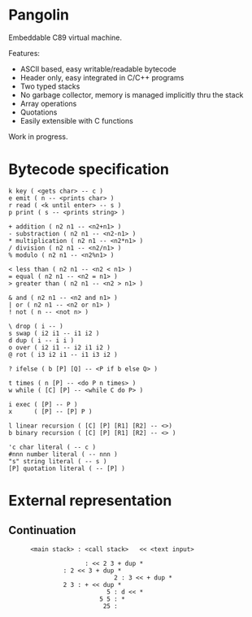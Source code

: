# Pangolin

Embeddable C89 virtual machine.

Features:
  * ASCII based, easy writable/readable bytecode
  * Header only, easy integrated in C/C++ programs
  * Two typed stacks
  * No garbage collector, memory is managed implicitly thru the stack
  * Array operations
  * Quotations
  * Easily extensible with C functions

Work in progress.

# Bytecode specification

    k key ( <gets char> -- c )
    e emit ( n -- <prints char> )
    r read ( <k until enter> -- s )
    p print ( s -- <prints string> )
    
    + addition ( n2 n1 -- <n2+n1> )
    - substraction ( n2 n1 -- <n2-n1> )
    * multiplication ( n2 n1 -- <n2*n1> )
    / division ( n2 n1 -- <n2/n1> )
    % modulo ( n2 n1 -- <n2%n1> )

    < less than ( n2 n1 -- <n2 < n1> )
    = equal ( n2 n1 -- <n2 = n1> )
    > greater than ( n2 n1 -- <n2 > n1> )

    & and ( n2 n1 -- <n2 and n1> )
    | or ( n2 n1 -- <n2 or n1> )
    ! not ( n -- <not n> )

    \ drop ( i -- )
    s swap ( i2 i1 -- i1 i2 )
    d dup ( i -- i i )
    o over ( i2 i1 -- i2 i1 i2 )
    @ rot ( i3 i2 i1 -- i1 i3 i2 )

    ? ifelse ( b [P] [Q] -- <P if b else Q> )
    
    t times ( n [P] -- <do P n times> )
    w while ( [C] [P] -- <while C do P> )

    i exec ( [P] -- P )
    x      ( [P] -- [P] P )

    l linear recursion ( [C] [P] [R1] [R2] -- <>)
    b binary recursion ( [C] [P] [R1] [R2] -- <> )
  
    'c char literal ( -- c )
    #nnn number literal ( -- nnn )
    "s" string literal ( -- s )
    [P] quotation literal ( -- [P] )
    
# External representation

## Continuation

		  <main stack> : <call stack>   << <text input>

			             : << 2 3 + dup *
                   : 2 << 3 + dup *
								 2 : 3 << + dup *
		           2 3 : + << dup *
							   5 : d << *
							 5 5 : *
							  25 :

    